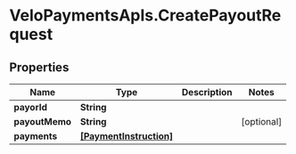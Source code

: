# VeloPaymentsApIs.CreatePayoutRequest

## Properties
Name | Type | Description | Notes
------------ | ------------- | ------------- | -------------
**payorId** | **String** |  | 
**payoutMemo** | **String** |  | [optional] 
**payments** | [**[PaymentInstruction]**](PaymentInstruction.md) |  | 


